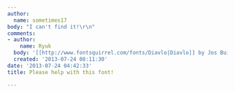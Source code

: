 ```yaml
---
author:
  name: sometimes17
body: "I can't find it!\r\n"
comments:
- author:
    name: Ryuk
  body: '[[http://www.fontsquirrel.com/fonts/Diavlo|Diavlo]] by Jos Buivenga'
  created: '2013-07-24 08:11:30'
date: '2013-07-24 04:42:33'
title: Please help with this font!

---
```


